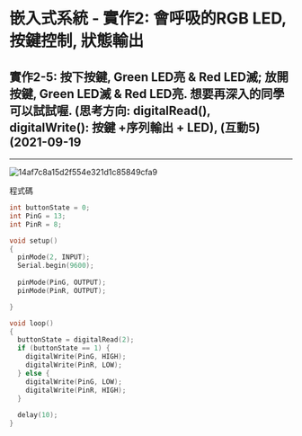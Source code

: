 
# 嵌入式系統 - 實作2: 會呼吸的RGB LED,  按鍵控制, 狀態輸出 

##  實作2-5: 按下按鍵, Green LED亮 & Red LED滅; 放開按鍵, Green LED滅 & Red LED亮. 想要再深入的同學可以試試喔. (思考方向: digitalRead(), digitalWrite(): 按鍵 +序列輸出 + LED), (互動5) (2021-09-19

---

![14af7c8a15d2f554e321d1c85849cfa9](https://user-images.githubusercontent.com/63353432/134793193-7dc92c50-4f29-47fc-9724-41d5ab96e6da.gif)


程式碼
````C
int buttonState = 0;
int PinG = 13;
int PinR = 8;

void setup()
{
  pinMode(2, INPUT);
  Serial.begin(9600);
  
  pinMode(PinG, OUTPUT);
  pinMode(PinR, OUTPUT);

}

void loop()
{
  buttonState = digitalRead(2);
  if (buttonState == 1) {
    digitalWrite(PinG, HIGH);
    digitalWrite(PinR, LOW);
  } else {
    digitalWrite(PinG, LOW);
    digitalWrite(PinR, HIGH);
  }
  
  delay(10); 
}
````
